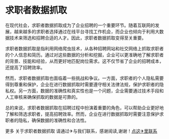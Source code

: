 # 求职者数据抓取

在现代社会，求职者数据抓取成为了企业招聘的一个重要环节。随着互联网的发展，越来越多的求职者选择通过在线平台寻找工作机会，而企业也倾向于利用大数据技术来筛选和招聘合适的人才。因此，求职者数据抓取变得至关重要。

求职者数据抓取是指利用网络爬虫技术，从各种招聘网站和社交网络上抓取求职者的个人信息和简历。通过对这些数据的分析和挖掘，企业可以更准确地了解求职者的背景、技能和经验，从而更好地匹配岗位需求。这不仅节省了企业的招聘成本，还提高了招聘效率。

然而，求职者数据抓取也面临着一些挑战和争议。一方面，求职者的个人隐私需要得到尊重和保护，企业在进行数据抓取时需要遵守相关法律法规，保护求职者的隐私权。另一方面，数据的准确性和真实性也是一个问题，企业需要通过技术手段和人工审核来确保抓取的数据是可靠的。

总的来说，求职者数据抓取在招聘过程中扮演着重要的角色，可以帮助企业更好地了解和筛选求职者，提高招聘效率。然而，企业在进行数据抓取时需要注意保护求职者的隐私，确保数据的准确性和合法性。

更多 关于求职者数据抓取 请通过✈与我们联系，感谢阅读,谢谢！[点这✈里联系](https://abc.k02.cc)